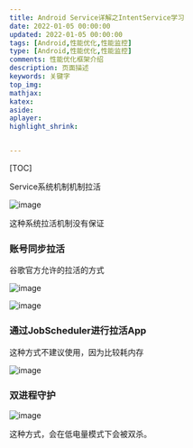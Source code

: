```yaml
---
title: Android Service详解之IntentService学习
date: 2022-01-05 00:00:00
updated: 2022-01-05 00:00:00
tags: [Android,性能优化,性能监控]
type: [Android,性能优化,性能监控]
comments: 性能优化框架介绍
description: 页面描述
keywords: 关键字
top_img:
mathjax:
katex:
aside:
aplayer:
highlight_shrink:


---
```


[TOC]







Service系统机制机制拉活

![image](http://note.youdao.com/yws/res/82409/9423344B68A943EDB1D9928C5DFEDEF8)

这种系统拉活机制没有保证



### 账号同步拉活

谷歌官方允许的拉活的方式

![image](http://note.youdao.com/yws/res/82420/D3657842C92943CA91FAE906A609185B)

![image](http://note.youdao.com/yws/res/82424/754900600B70445696CF021C919D8C2E)





### 通过JobScheduler进行拉活App


这种方式不建议使用，因为比较耗内存

![image](http://note.youdao.com/yws/res/82427/2F193DD77119404681E4BA7CB0B4C07C)



### 双进程守护

![image](http://note.youdao.com/yws/res/82439/2DBB920CB5414F7690EBF6219E599BC4)


这种方式，会在低电量模式下会被双杀。



